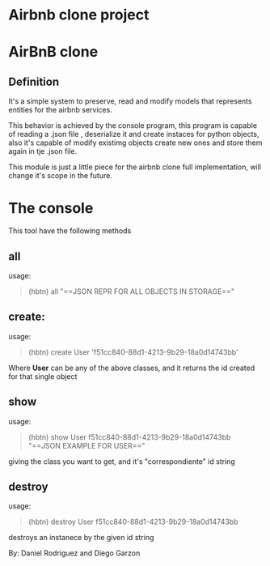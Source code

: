 # Airbnb clone project
# AirBnB clone

## Definition

It's a simple system to preserve, read and modify models that represents entities for the airbnb services.

This behavior is achieved by the console program, this program is capable of reading a .json file , deserialize it and create instaces for python objects, also it's capable of modify existimg objects create new ones and store them again in tje .json file.

This module is just a little piece for the airbnb clone full implementation, will change it's scope in the future.

# The console

This tool have the following methods

## all
 usage:

> (hbtn) all
> "==JSON REPR FOR ALL OBJECTS IN STORAGE=="

## create:
 usage:

> (hbtn) create User
> 'f51cc840-88d1-4213-9b29-18a0d14743bb'
>

Where **User** can be any of the above classes, and it returns the id created for that single object

## show
 usage:

> (hbtn) show User f51cc840-88d1-4213-9b29-18a0d14743bb
> "==JSON EXAMPLE FOR USER=="

giving the class you want to get, and it's "correspondiente" id string

## destroy
  usage:

> (hbtn) destroy User f51cc840-88d1-4213-9b29-18a0d14743bb
>

destroys an instanece by the given id string



By: Daniel Rodriguez and Diego Garzon

